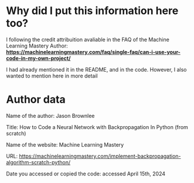 # Why did I put this information here too?
I following the credit attribuition avaliable in the FAQ of the Machine Learning Mastery Author:
**https://machinelearningmastery.com/faq/single-faq/can-i-use-your-code-in-my-own-project/**

I had already mentioned it in the README, and in the code. However, I also wanted to mention here in more detail

# Author data
Name of the author: Jason Brownlee

Title: How to Code a Neural Network with Backpropagation In Python (from scratch)

Name of the website: Machine Learning Mastery

URL: https://machinelearningmastery.com/implement-backpropagation-algorithm-scratch-python/

Date you accessed or copied the code: accessed April 15th, 2024
